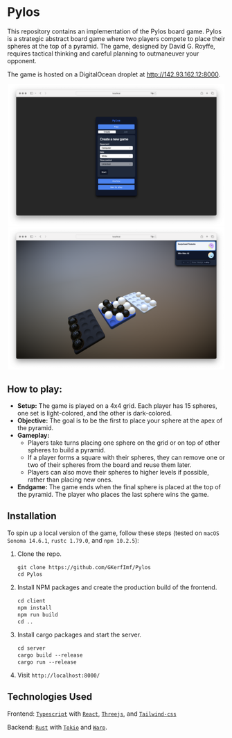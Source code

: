 # Pylos

This repository contains an implementation of the Pylos board game. Pylos is a strategic abstract board game where two players compete to place their spheres at the top of a pyramid. The game, designed by David G. Royffe, requires tactical thinking and careful planning to outmaneuver your opponent.

The game is hosted on a DigitalOcean droplet at http://142.93.162.12:8000.

<p align="center">
  <img src="https://raw.githubusercontent.com/GKerfImf/Pylos/main/resources/screenshot_main.png" width="500"/>
  <img src="https://raw.githubusercontent.com/GKerfImf/Pylos/main/resources/screenshot_game.png" width="500"/>
</p>

## How to play:

- **Setup:** The game is played on a 4x4 grid. Each player has 15 spheres, one set is light-colored, and the other is dark-colored.
- **Objective:** The goal is to be the first to place your sphere at the apex of the pyramid.
- **Gameplay:**
  - Players take turns placing one sphere on the grid or on top of other spheres to build a pyramid.
  - If a player forms a square with their spheres, they can remove one or two of their spheres from the board and reuse them later.
  - Players can also move their spheres to higher levels if possible, rather than placing new ones.
- **Endgame:** The game ends when the final sphere is placed at the top of the pyramid. The player who places the last sphere wins the game.

## Installation

To spin up a local version of the game, follow these steps (tested on `macOS Sonoma 14.6.1`, `rustc 1.79.0`, and `npm 10.2.5`):

1. Clone the repo.
   ```
   git clone https://github.com/GKerfImf/Pylos
   cd Pylos
   ```
2. Install NPM packages and create the production build of the frontend.
   ```
   cd client
   npm install
   npm run build
   cd ..
   ```
3. Install cargo packages and start the server.
   ```
   cd server
   cargo build --release
   cargo run --release
   ```
4. Visit `http://localhost:8000/`

## Technologies Used

Frontend: [`Typescript`](https://www.typescriptlang.org/) with [`React`](https://react.dev/), [`Threejs`](https://threejs.org/), and [`Tailwind-css`](https://tailwindcss.com/)

Backend: [`Rust`](https://www.rust-lang.org/) with [`Tokio`](https://tokio.rs/) and [`Warp`](https://github.com/seanmonstar/warp).
